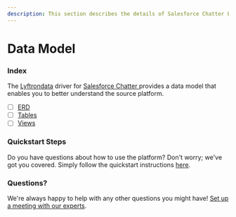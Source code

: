 ```yaml
---
description: This section describes the details of Salesforce Chatter ERD, Tables, and Views.
---
```


# Data Model

### Index

The  [Lyftrondata](https://www.lyftrondata.com/) driver for [Salesforce Chatter](https://www.lyftrondata.com/integration/salesforce-chatter/)[ ](https://www.lyftrondata.com/integration/salesforce-chatter/)provides a data model that enables you to better understand the source platform.

* [ ] [ERD](../../../marketing-analytics/salesforce-chatter/data-model/erd.md)
* [ ] [Tables](../../../marketing-analytics/salesforce-chatter/data-model/tables.md)
* [ ] [Views](../../../marketing-analytics/salesforce-chatter/data-model/views.md)

### Quickstart Steps

Do you have questions about how to use the platform? Don't worry; we've got you covered. Simply follow the quickstart instructions [here](../../../../quickstart-steps.md).

### Questions? <a href="#questions" id="questions"></a>

We're always happy to help with any other questions you might have! [Set up a meeting with our experts](https://www.lyftrondata.com/book-a-meeting/).

